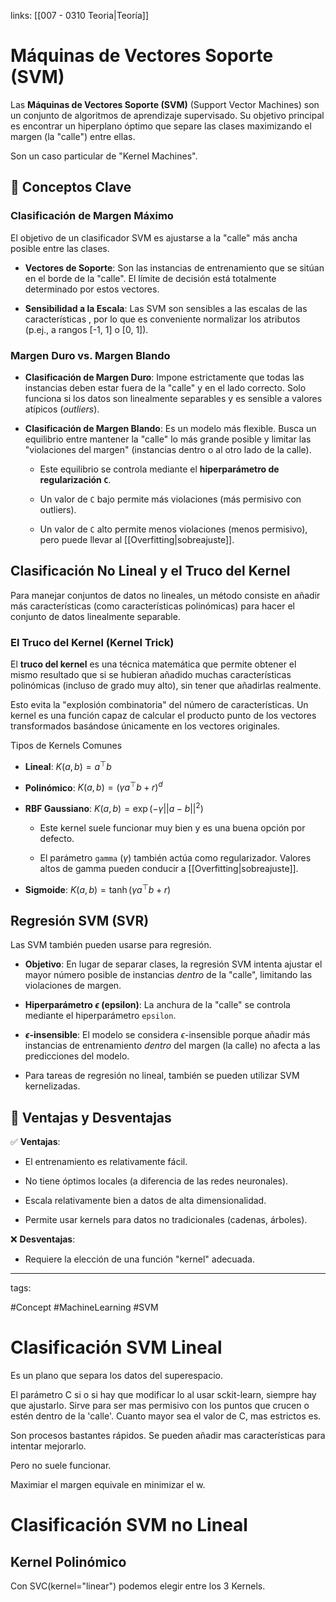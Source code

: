 links: [[007 - 0310 Teoria|Teoría]]


# Máquinas de Vectores Soporte (SVM)

Las **Máquinas de Vectores Soporte (SVM)** (Support Vector Machines) son un conjunto de algoritmos de aprendizaje supervisado. Su objetivo principal es encontrar un hiperplano óptimo que separe las clases maximizando el margen (la "calle") entre ellas.

Son un caso particular de "Kernel Machines".

## 📌 Conceptos Clave

### Clasificación de Margen Máximo

El objetivo de un clasificador SVM es ajustarse a la "calle" más ancha posible entre las clases.

- **Vectores de Soporte**: Son las instancias de entrenamiento que se sitúan en el borde de la "calle". El límite de decisión está totalmente determinado por estos vectores.
    
- **Sensibilidad a la Escala**: Las SVM son sensibles a las escalas de las características , por lo que es conveniente normalizar los atributos (p.ej., a rangos [-1, 1] o [0, 1]).
    

### Margen Duro vs. Margen Blando

- **Clasificación de Margen Duro**: Impone estrictamente que todas las instancias deben estar fuera de la "calle" y en el lado correcto. Solo funciona si los datos son linealmente separables y es sensible a valores atípicos (_outliers_).
    
- **Clasificación de Margen Blando**: Es un modelo más flexible. Busca un equilibrio entre mantener la "calle" lo más grande posible y limitar las "violaciones del margen" (instancias dentro o al otro lado de la calle).
    
    - Este equilibrio se controla mediante el **hiperparámetro de regularización `C`**.
        
    - Un valor de `C` bajo permite más violaciones (más permisivo con outliers).
        
    - Un valor de `C` alto permite menos violaciones (menos permisivo), pero puede llevar al [[Overfitting|sobreajuste]].
        

## Clasificación No Lineal y el Truco del Kernel

Para manejar conjuntos de datos no lineales, un método consiste en añadir más características (como características polinómicas) para hacer el conjunto de datos linealmente separable.

### El Truco del Kernel (Kernel Trick)

El **truco del kernel** es una técnica matemática que permite obtener el mismo resultado que si se hubieran añadido muchas características polinómicas (incluso de grado muy alto), sin tener que añadirlas realmente.

Esto evita la "explosión combinatoria" del número de características. Un kernel es una función capaz de calcular el producto punto de los vectores transformados basándose únicamente en los vectores originales.

Tipos de Kernels Comunes 

- **Lineal**: $K(a,b)=a^{\top}b$ 
    
- **Polinómico**: $K(a,b)=(\gamma a^{\top}b+r)^{d}$ 
    
- **RBF Gaussiano**: $K(a,b)=\exp(-\gamma||a-b||^{2})$ 
    
    - Este kernel suele funcionar muy bien y es una buena opción por defecto.
        
    - El parámetro `gamma` ($\gamma$) también actúa como regularizador. Valores altos de gamma pueden conducir a [[Overfitting|sobreajuste]].
        
- **Sigmoide**: $K(a,b)=\tanh(\gamma a^{\top}b+r)$ 
    

## Regresión SVM (SVR)

Las SVM también pueden usarse para regresión.

- **Objetivo**: En lugar de separar clases, la regresión SVM intenta ajustar el mayor número posible de instancias _dentro_ de la "calle", limitando las violaciones de margen.
    
- **Hiperparámetro $\epsilon$ (epsilon)**: La anchura de la "calle" se controla mediante el hiperparámetro `epsilon`.
    
- **$\epsilon$-insensible**: El modelo se considera $\epsilon$-insensible porque añadir más instancias de entrenamiento _dentro_ del margen (la calle) no afecta a las predicciones del modelo.
    
- Para tareas de regresión no lineal, también se pueden utilizar SVM kernelizadas.
    

## 📌 Ventajas y Desventajas

✅ **Ventajas**:

- El entrenamiento es relativamente fácil.
    
- No tiene óptimos locales (a diferencia de las redes neuronales).
    
- Escala relativamente bien a datos de alta dimensionalidad.
    
- Permite usar kernels para datos no tradicionales (cadenas, árboles).
    

❌ **Desventajas**:

- Requiere la elección de una función "kernel" adecuada.
    

---

tags:

#Concept #MachineLearning #SVM

# Clasificación SVM Lineal
Es un plano que separa los datos del superespacio.

El parámetro C si o si hay que modificar lo al usar sckit-learn, siempre hay que ajustarlo. Sirve para ser mas permisivo con los puntos que crucen o estén dentro de la 'calle'. Cuanto mayor sea el valor de C, mas estrictos es.

Son procesos bastantes rápidos.
Se pueden añadir mas características para intentar mejorarlo.

Pero no suele funcionar.


Maximiar el margen equivale en minimizar el w.

# Clasificación SVM no Lineal
## Kernel Polinómico


Con SVC(kernel="linear") podemos elegir entre los 3 Kernels.


